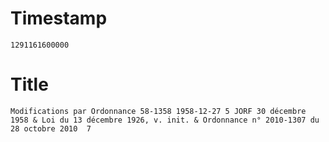 # Timestamp
```
1291161600000
```

# Title
```
Modifications par Ordonnance 58-1358 1958-12-27 5 JORF 30 décembre 1958 & Loi du 13 décembre 1926, v. init. & Ordonnance n° 2010-1307 du 28 octobre 2010  7
```